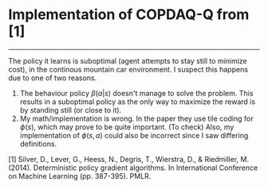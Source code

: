 # Implementation of COPDAQ-Q from [1]
--------------------------------------

The policy it learns is suboptimal (agent attempts to stay still to minimize cost), in the continous mountain car environment. I suspect this happens due to one of two reasons. 

1. The behaviour policy $\beta(a | s)$ doesn't manage to solve the problem. This results in a suboptimal policy as the only way to maximize the reward is by standing still (or close to it). 
2. My math/implementation is wrong. In the paper they use tile coding for $\phi(s)$, which may prove to be quite important. (To check) Also, my implementation of $\phi(s,a)$ could also be incorrect since I saw differing definitions. 


[1] Silver, D., Lever, G., Heess, N., Degris, T., Wierstra, D., & Riedmiller, M. (2014). Deterministic policy gradient algorithms. In International Conference on Machine Learning (pp. 387-395). PMLR.